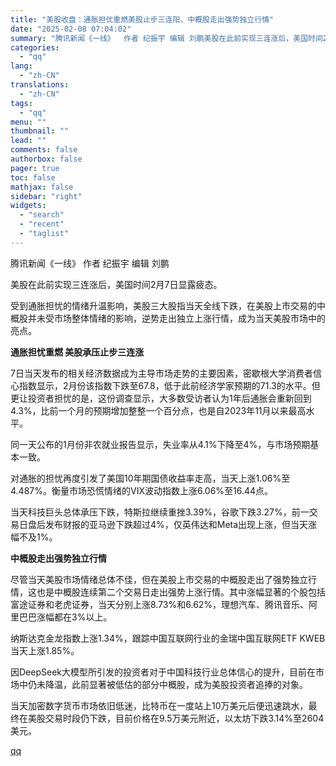 ```yaml
---
title: "美股收盘：通胀担忧重燃美股止步三连阳，中概股走出强势独立行情"
date: "2025-02-08 07:04:02"
summary: "腾讯新闻《一线》  作者 纪振宇 编辑 刘鹏美股在此前实现三连涨后，美国时间2月7日显露疲态。受到通..."
categories:
  - "qq"
lang:
  - "zh-CN"
translations:
  - "zh-CN"
tags:
  - "qq"
menu: ""
thumbnail: ""
lead: ""
comments: false
authorbox: false
pager: true
toc: false
mathjax: false
sidebar: "right"
widgets:
  - "search"
  - "recent"
  - "taglist"
---
```


腾讯新闻《一线》 作者 纪振宇 编辑 刘鹏

美股在此前实现三连涨后，美国时间2月7日显露疲态。

受到通胀担忧的情绪升温影响，美股三大股指当天全线下跌，在美股上市交易的中概股并未受市场整体情绪的影响，逆势走出独立上涨行情，成为当天美股市场中的亮点。

**通胀担忧重燃 美股承压止步三连涨**

7日当天发布的相关经济数据成为主导市场走势的主要因素，密歇根大学消费者信心指数显示，2月份该指数下跌至67.8，低于此前经济学家预期的71.3的水平。但更让投资者担忧的是，这份调查显示，大多数受访者认为1年后通胀会重新回到4.3%，比前一个月的预期增加整整一个百分点，也是自2023年11月以来最高水平。

同一天公布的1月份非农就业报告显示，失业率从4.1%下降至4%，与市场预期基本一致。

对通胀的担忧再度引发了美国10年期国债收益率走高，当天上涨1.06%至4.487%。衡量市场恐慌情绪的VIX波动指数上涨6.06%至16.44点。

当天科技巨头总体承压下跌，特斯拉继续重挫3.39%，谷歌下跌3.27%，前一交易日盘后发布财报的亚马逊下跌超过4%，仅英伟达和Meta出现上涨，但当天涨幅不及1%。

**中概股走出强势独立行情**

尽管当天美股市场情绪总体不佳，但在美股上市交易的中概股走出了强势独立行情，这也是中概股连续第二个交易日走出强势上涨行情。其中涨幅显著的个股包括富途证券和老虎证券，当天分别上涨8.73%和6.62%，理想汽车、腾讯音乐、阿里巴巴涨幅都在3%以上。

纳斯达克金龙指数上涨1.34%，跟踪中国互联网行业的金瑞中国互联网ETF KWEB当天上涨1.85%。

因DeepSeek大模型所引发的投资者对于中国科技行业总体信心的提升，目前在市场中仍未降温，此前显著被低估的部分中概股，成为美股投资者追捧的对象。

当天加密数字货币市场依旧低迷，比特币在一度站上10万美元后便迅速跳水，最终在美股交易时段仍下跌，目前价格在9.5万美元附近，以太坊下跌3.14%至2604美元。

[qq](https://new.qq.com/rain/a/20250208A017FA00)
